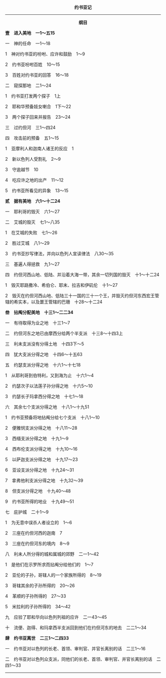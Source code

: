 <p style="text-align:center;font-weight:bold;">约书亚记</p>

<hr>

<p style="text-align:center;font-weight:bold;">纲目</p>

<b>壹　进入美地　一1～五15</b>

一　神的任命　一1～18

1　神对约书亚的吩咐、应许和鼓励　1～9

2　约书亚吩咐百姓　10～15

3　百姓对约书亚的回答　16～18

二　窥探那地　二1～24

1　约书亚打发两个探子　1上

2　耶和华预备妓女喇合　1下～22

3　两个探子回来并报告　23～24

三　过约但河　三1～四24

四　攻击前的预备　五1～15

1　亚摩利人和迦南人诸王的反应　1

2　新以色列人受割礼　2～9

3　守逾越节　10

4　吃应许之地的出产　11～12

5　约书亚所看见的异象　13～15

<b>贰　据有美地　六1～十二24</b>

一　耶利哥的毁灭　六1～27

二　艾城的毁灭　七1～八35

1　在艾城的失败　七1～26

2　胜过艾城　八1～29

3　约书亚抄写律法，并向以色列人宣读律法　八30～35

三　基遍人得拯救　九1～27

四　约但河西山地、低陆、并沿着大海一带，其余一切列国的毁灭　十1～十二24

1　毁灭耶路撒冷、希伯仑、耶末、拉吉和伊矶伦　十1～27

2　毁灭在约但河西山地、低陆三十一国的三十一个王，并毁灭约但河东西宏王管辖的希实本，以及噩王管辖的巴珊　十28～十二24

<b>叁　拈阄分配美地　十三1～二二34</b>

一　有待取得为业之地　十三1～7

二　约但河东之地已由摩西分给两个半支派　十三8～十四3上

三　利未支派没有分得土地　十四3下～5

四　犹大支派分得之地　十四6～十五63

五　约瑟支派分得之地　十六1～十七18

1　从耶利哥到伯特利，又到海为止　十六1～4

2　约瑟次子以法莲子孙分得之地　十六5～10

3　约瑟长子玛拿西分得之地　十七1～18

六　其余七个支派分得之地　十八1～十九51

1　约书亚预备将地拈阄分给七个支派　十八1～10

2　便雅悯支派分得之地　十八11～28

3　西缅支派分得之地　十九1～9

4　西布伦支派分得之地　十九10～16

5　以萨迦支派分得之地　十九17～23

6　亚设支派分得之地　十九24～31

7　拿弗他利支派分得之地　十九32～39

8　但支派分得之地　十九40～48

9　约书亚所得的地业　十九49～51

七　庇护城　二十1～9

1　为无意中误杀人者设立的　1～6

2　三座在约但河西的迦南　7

3　三座在约但河东的境内　8～9

八　利未人所分得的城和属城的郊野　二一1～42

1　是他们在示罗所求而拈阄分给他们的　1～7

2　亚伦的子孙，哥辖人的一个家族所得的　8～19

3　哥辖其余的子孙所得的　20～26

4　革顺的子孙所得的　27～33

5　米拉利的子孙所得的　34～42

九　应验了耶和华向以色列列祖的应许　二一43～45

十　流便、迦得、和玛拿西半支派回到他们在约但河东的地去　二二1～34

<b>肆　约书亚离世　二三1～二四33</b>

一　约书亚对以色列的长老、首领、审判官、并官长离别的话　二三1～16

二　约书亚对以色列众支派，同他们的长老、首领、审判官、并官长离别的话　二四1～33

<hr>

